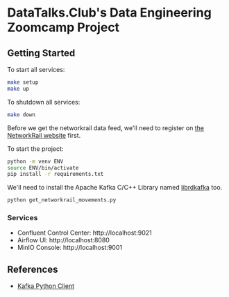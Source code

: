 # DataTalks.Club's Data Engineering Zoomcamp Project

## Getting Started

To start all services:

```sh
make setup
make up
```

To shutdown all services:

```sh
make down
```

Before we get the networkrail data feed, we'll need to register on [the NetworkRail website](https://datafeeds.networkrail.co.uk/) first.

To start the project:

```sh
python -m venv ENV
source ENV/bin/activate
pip install -r requirements.txt
```

We'll need to install the Apache Kafka C/C++ Library named [librdkafka](https://github.com/edenhill/librdkafka) too.

```sh
python get_networkrail_movements.py
```

### Services

* Confluent Control Center: http://localhost:9021
* Airflow UI: http://localhost:8080
* MinIO Console: http://localhost:9001

## References

* [Kafka Python Client](https://docs.confluent.io/kafka-clients/python/current/overview.html)